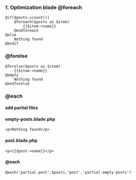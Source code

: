 ### 1. Optimization blade @foreach
    @if($posts->count())
        @foreach($posts as $item)
            {{$item->name}}
        @endforeach
    @else
        Nothing found
    @endif

### @forelse
    
    @forelse($posts as $item)
        {{$item->name}}
    @empty
        Nothing found
    @endforelse

### @each

#### add partial files

#### empty-posts.blade.php
    <p>Nothing found</p>
#### post.blade.php
    <p>{{$post->name}}</p>
#### @each
    @each('partial.post',$posts,'post','partial.empty-posts')